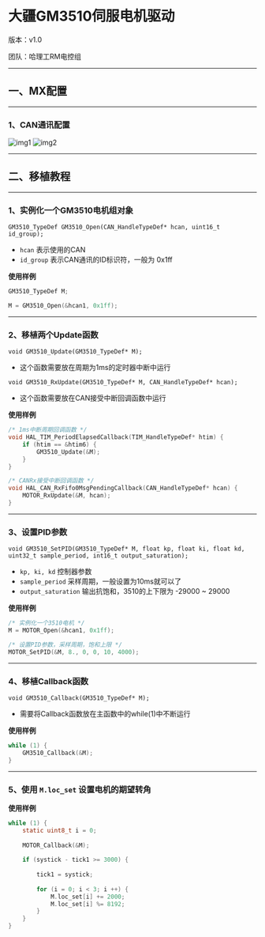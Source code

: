# 大疆GM3510伺服电机驱动
版本：v1.0

团队：哈理工RM电控组

---

## 一、MX配置

---

### 1、CAN通讯配置
![img1]()
![img2]()

---

## 二、移植教程

---

### 1、实例化一个GM3510电机组对象

`GM3510_TypeDef GM3510_Open(CAN_HandleTypeDef* hcan, uint16_t id_group);`

- `hcan` 表示使用的CAN
- `id_group` 表示CAN通讯的ID标识符，一般为 0x1ff

**使用样例**

```c
GM3510_TypeDef M;

M = GM3510_Open(&hcan1, 0x1ff);
```

---

### 2、移植两个Update函数

`void GM3510_Update(GM3510_TypeDef* M);`
- 这个函数需要放在周期为1ms的定时器中断中运行

`void GM3510_RxUpdate(GM3510_TypeDef* M, CAN_HandleTypeDef* hcan);`
- 这个函数需要放在CAN接受中断回调函数中运行

**使用样例**
```c
/* 1ms中断周期回调函数 */
void HAL_TIM_PeriodElapsedCallback(TIM_HandleTypeDef* htim) {
    if (htim == &htim6) {
        GM3510_Update(&M);
    }
}

/* CANRx接受中断回调函数 */
void HAL_CAN_RxFifo0MsgPendingCallback(CAN_HandleTypeDef* hcan) {
	MOTOR_RxUpdate(&M, hcan);
} 
```

---

### 3、设置PID参数
`void GM3510_SetPID(GM3510_TypeDef* M, float kp, float ki, float kd, uint32_t sample_period, int16_t output_saturation);`
- `kp, ki, kd` 控制器参数
- `sample_period` 采样周期，一般设置为10ms就可以了
- `output_saturation` 输出抗饱和，3510的上下限为 -29000 ~ 29000

**使用样例**
```c
/* 实例化一个3510电机 */
M = MOTOR_Open(&hcan1, 0x1ff);

/* 设置PID参数，采样周期，饱和上限 */
MOTOR_SetPID(&M, 8., 0, 0, 10, 4000);
```

---

### 4、移植Callback函数

`void GM3510_Callback(GM3510_TypeDef* M);`
- 需要将Callback函数放在主函数中的while(1)中不断运行

**使用样例**
```c
while (1) {
    GM3510_Callback(&M);
}
```

---

### 5、使用 `M.loc_set` 设置电机的期望转角

**使用样例**
```c
while (1) {
    static uint8_t i = 0;
	
	MOTOR_Callback(&M);
	
	if (systick - tick1 >= 3000) {
		
		tick1 = systick;
		
		for (i = 0; i < 3; i ++) {
			M.loc_set[i] += 2000;
			M.loc_set[i] %= 8192;
		}
	}
}
```